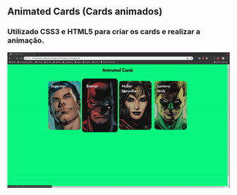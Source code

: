 ## Animated Cards (Cards animados)

### Utilizado CSS3 e HTML5 para criar os cards e realizar a animação.


![alt-text](https://github.com/andrelsa/animated-cards/blob/master/animated-cards.gif)
